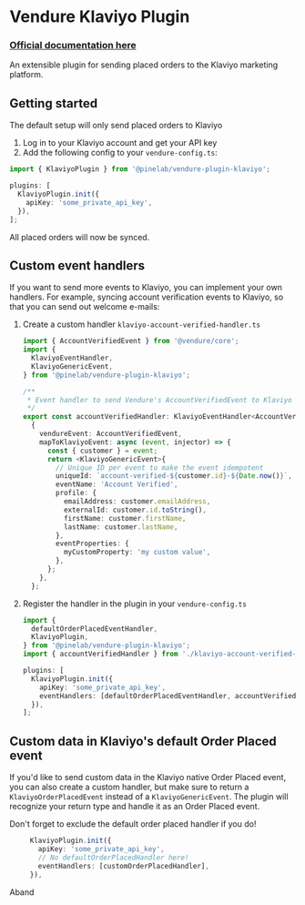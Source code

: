 # Vendure Klaviyo Plugin

### [Official documentation here](https://pinelab-plugins.com/plugin/vendure-plugin-invoices)

An extensible plugin for sending placed orders to the Klaviyo marketing platform.

## Getting started

The default setup will only send placed orders to Klaviyo

1. Log in to your Klaviyo account and get your API key
2. Add the following config to your `vendure-config.ts`:

```ts
import { KlaviyoPlugin } from '@pinelab/vendure-plugin-klaviyo';

plugins: [
  KlaviyoPlugin.init({
    apiKey: 'some_private_api_key',
  }),
];
```

All placed orders will now be synced.

## Custom event handlers

If you want to send more events to Klaviyo, you can implement your own handlers. For example, syncing account verification events to Klaviyo, so that you can send out welcome e-mails:

1. Create a custom handler `klaviyo-account-verified-handler.ts`

   ```ts
   import { AccountVerifiedEvent } from '@vendure/core';
   import {
     KlaviyoEventHandler,
     KlaviyoGenericEvent,
   } from '@pinelab/vendure-plugin-klaviyo';

   /**
    * Event handler to send Vendure's AccountVerifiedEvent to Klaviyo
    */
   export const accountVerifiedHandler: KlaviyoEventHandler<AccountVerifiedEvent> =
     {
       vendureEvent: AccountVerifiedEvent,
       mapToKlaviyoEvent: async (event, injector) => {
         const { customer } = event;
         return <KlaviyoGenericEvent>{
           // Unique ID per event to make the event idempotent
           uniqueId: `account-verified-${customer.id}-${Date.now()}`,
           eventName: 'Account Verified',
           profile: {
             emailAddress: customer.emailAddress,
             externalId: customer.id.toString(),
             firstName: customer.firstName,
             lastName: customer.lastName,
           },
           eventProperties: {
             myCustomProperty: 'my custom value',
           },
         };
       },
     };
   ```

2. Register the handler in the plugin in your `vendure-config.ts`

   ```ts
   import {
     defaultOrderPlacedEventHandler,
     KlaviyoPlugin,
   } from '@pinelab/vendure-plugin-klaviyo';
   import { accountVerifiedHandler } from './klaviyo-account-verified-handler.ts';

   plugins: [
     KlaviyoPlugin.init({
       apiKey: 'some_private_api_key',
       eventHandlers: [defaultOrderPlacedEventHandler, accountVerifiedHandler],
     }),
   ];
   ```

## Custom data in Klaviyo's default Order Placed event

If you'd like to send custom data in the Klaviyo native Order Placed event, you can also create a custom handler, but make sure to return a `KlaviyoOrderPlacedEvent` instead of a `KlaviyoGenericEvent`. The plugin will recognize your return type and handle it as an Order Placed event.

Don't forget to exclude the default order placed handler if you do!

```ts
     KlaviyoPlugin.init({
       apiKey: 'some_private_api_key',
       // No defaultOrderPlacedHandler here!
       eventHandlers: [customOrderPlacedHandler],
     }),
```

Aband
